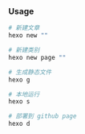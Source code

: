 ### Usage
```bash
# 新建文章
hexo new ""

# 新建类别
hexo new page ""

# 生成静态文件
hexo g

# 本地运行
hexo s

# 部署到 github page
hexo d
```